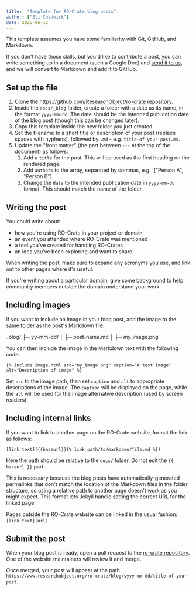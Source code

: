 ```yaml
---
title:  "Template for RO-Crate blog posts"
author: ["Eli Chadwick"]
date: 2025-06-12
---
```


This template assumes you have some familiarity with Git, GitHub, and Markdown.

If you don't have those skills, but you'd like to contribute a post, you can write something up in a document (such a Google Doc) and [send it to us](../pages/community/community.md#contact-us), and we will convert to Markdown and add it to GitHub.

## Set up the file

1. Clone the https://github.com/ResearchObject/ro-crate repository. 
1. Inside the `docs/_blog` folder, create a folder with a date as its name, in the format `yyyy-mm-dd`. The date should be the intended publication date of the blog post (though this can be changed later).
1. Copy this template inside the new folder you just created.
1. Set the filename to a short title or description of your post (replace spaces with hyphens), followed by `.md` - e.g. `title-of-your-post.md`.
1. Update the "front matter" (the part between `---` at the top of the document) as follows:
    1. Add a `title` for the post. This will be used as the first heading on the rendered page.
    1. Add `author`s to the array, separated by commas, e.g. `["Person A", "Person B"].
    1. Change the `date` to the intended publication date in `yyyy-mm-dd` format. This should match the name of the folder.

## Writing the post

You could write about:
* how you're using RO-Crate in your project or domain
* an event you attended where RO-Crate was mentioned
* a tool you've created for handling RO-Crates
* an idea you've been exploring and want to share.

When writing the post, make sure to expand any acronyms you use, and link out to other pages where it's useful.

If you're writing about a particular domain, give some background to help community members outside 
the domain understand your work.

## Including images

If you want to include an image in your blog post, add the image to the same folder as the post's Markdown file:

_blog/
├─ yy-mm-dd/
│  ├─ post-name.md
│  ├─ my_image.png

 You can then include the image in the Markdown text with the following code:

```
{% include image.html src="my_image.png" caption="A test image" alt="Description of image" %}
```

Set `src` to the image path, then set `caption` and `alt` to appropriate descriptions of the image. The `caption` will be displayed on the page, while the `alt` will be used for the image alternative description (used by screen readers).

## Including internal links

If you want to link to another page on the RO-Crate website, format the link as follows:

```
[link text]({{baseurl}}{% link path/to/markdown/file.md %})
```

Here the path should be relative to the `docs/` folder. Do not edit the `{{ baseurl }}` part.

This is necessary because the blog posts have automatically-generated permalinks that don't match the location of the Markdown files in the folder structure, so using a relative path to another page doesn't work as you might expect. This format lets Jekyll handle setting the correct URL for the linked page.

Pages outside the RO-Crate website can be linked in the usual fashion: `[link text](url)`.

## Submit the post

When your blog post is ready, open a pull request to the [ro-crate repository](https://github.com/ResearchObject/ro-crate). One of the website maintainers will review it and merge.

Once merged, your post will appear at the path `https://www.researchobject.org/ro-crate/blog/yyyy-mm-dd/title-of-your-post`.
